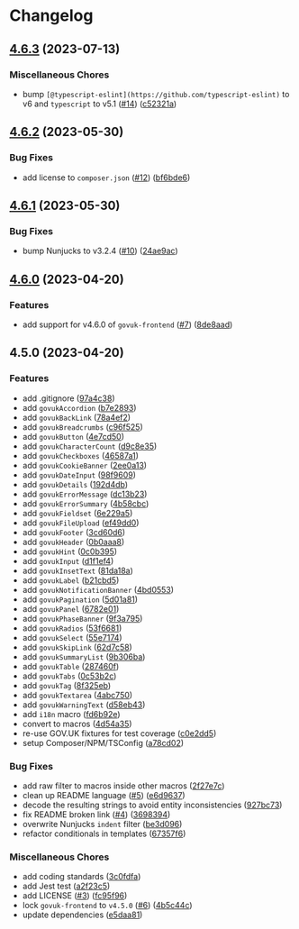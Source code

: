 # Changelog

## [4.6.3](https://github.com/JoshuaLicense/govuk-frontend-twig/compare/v4.6.2...v4.6.3) (2023-07-13)


### Miscellaneous Chores

* bump `[@typescript-eslint](https://github.com/typescript-eslint)` to v6 and `typescript` to v5.1 ([#14](https://github.com/JoshuaLicense/govuk-frontend-twig/issues/14)) ([c52321a](https://github.com/JoshuaLicense/govuk-frontend-twig/commit/c52321a972e30bce0e5e15d71201a99e4771c998))

## [4.6.2](https://github.com/JoshuaLicense/govuk-frontend-twig/compare/v4.6.1...v4.6.2) (2023-05-30)


### Bug Fixes

* add license to `composer.json` ([#12](https://github.com/JoshuaLicense/govuk-frontend-twig/issues/12)) ([bf6bde6](https://github.com/JoshuaLicense/govuk-frontend-twig/commit/bf6bde6997648d0970355aa6a0da6556c7f63958))

## [4.6.1](https://github.com/JoshuaLicense/govuk-frontend-twig/compare/v4.6.0...v4.6.1) (2023-05-30)


### Bug Fixes

* bump Nunjucks to v3.2.4 ([#10](https://github.com/JoshuaLicense/govuk-frontend-twig/issues/10)) ([24ae9ac](https://github.com/JoshuaLicense/govuk-frontend-twig/commit/24ae9acb1a687c1d77c9c0daf661752b8897dde1))

## [4.6.0](https://github.com/JoshuaLicense/govuk-frontend-twig/compare/v4.5.0...v4.6.0) (2023-04-20)


### Features

* add support for v4.6.0 of `govuk-frontend` ([#7](https://github.com/JoshuaLicense/govuk-frontend-twig/issues/7)) ([8de8aad](https://github.com/JoshuaLicense/govuk-frontend-twig/commit/8de8aad53db91091461b4a86be6b9a9c911fc1f0))

## 4.5.0 (2023-04-20)


### Features

* add .gitignore ([97a4c38](https://github.com/JoshuaLicense/govuk-frontend-twig/commit/97a4c389bdb7d4b0818b89c4ffa891334923318e))
* add `govukAccordion` ([b7e2893](https://github.com/JoshuaLicense/govuk-frontend-twig/commit/b7e289304b6ba9463f6fdfd1740414cdeca20463))
* add `govukBackLink` ([78a4ef2](https://github.com/JoshuaLicense/govuk-frontend-twig/commit/78a4ef29ee353aa8e744c9623d7bbb914d5a50c5))
* add `govukBreadcrumbs` ([c96f525](https://github.com/JoshuaLicense/govuk-frontend-twig/commit/c96f52530da2007b9f28b82234dfbcac93db09c3))
* add `govukButton` ([4e7cd50](https://github.com/JoshuaLicense/govuk-frontend-twig/commit/4e7cd507c84ebc2d5090f8c623a149096d5c1b21))
* add `govukCharacterCount` ([d9c8e35](https://github.com/JoshuaLicense/govuk-frontend-twig/commit/d9c8e353de7c87f4dcf6829c59ab99d12b2bb0b6))
* add `govukCheckboxes` ([46587a1](https://github.com/JoshuaLicense/govuk-frontend-twig/commit/46587a122bd39ef5326b8b3f9aef20dbd6f306d1))
* add `govukCookieBanner` ([2ee0a13](https://github.com/JoshuaLicense/govuk-frontend-twig/commit/2ee0a13b1dc9883f4b3ead4b0adf9922920abeb6))
* add `govukDateInput` ([98f9609](https://github.com/JoshuaLicense/govuk-frontend-twig/commit/98f960919e680ddd88f5e1327101041856247a01))
* add `govukDetails` ([192d4db](https://github.com/JoshuaLicense/govuk-frontend-twig/commit/192d4db76ebf42172e416fe2a7baed2a90dd10ff))
* add `govukErrorMessage` ([dc13b23](https://github.com/JoshuaLicense/govuk-frontend-twig/commit/dc13b23c20cd501df04888b9c20cfbb3ea6d7b2a))
* add `govukErrorSummary` ([4b58cbc](https://github.com/JoshuaLicense/govuk-frontend-twig/commit/4b58cbcdffee81d6cb5ef61007f9315f54ee9669))
* add `govukFieldset` ([6e229a5](https://github.com/JoshuaLicense/govuk-frontend-twig/commit/6e229a5ac01d0e3593bbca75e829734139971a40))
* add `govukFileUpload` ([ef49dd0](https://github.com/JoshuaLicense/govuk-frontend-twig/commit/ef49dd06ed709731bb6890ec6abbb0b29be1ebd9))
* add `govukFooter` ([3cd60d6](https://github.com/JoshuaLicense/govuk-frontend-twig/commit/3cd60d667144e4ceee4df40e7a7c6385cb3221a4))
* add `govukHeader` ([0b0aaa8](https://github.com/JoshuaLicense/govuk-frontend-twig/commit/0b0aaa83d3f11cd3f6ad6e8c01c6c6c3714e7aa1))
* add `govukHint` ([0c0b395](https://github.com/JoshuaLicense/govuk-frontend-twig/commit/0c0b3955e945accbc59a8c5cfde020004ad9f687))
* add `govukInput` ([d1f1ef4](https://github.com/JoshuaLicense/govuk-frontend-twig/commit/d1f1ef42dbd5cbba263c1142f401af3a6b894833))
* add `govukInsetText` ([81da18a](https://github.com/JoshuaLicense/govuk-frontend-twig/commit/81da18a372b1664ca249f72ca6a89661e18f3b59))
* add `govukLabel` ([b21cbd5](https://github.com/JoshuaLicense/govuk-frontend-twig/commit/b21cbd510fc429f98b5e2a8a355371680962adcd))
* add `govukNotificationBanner` ([4bd0553](https://github.com/JoshuaLicense/govuk-frontend-twig/commit/4bd0553cc7d6e29d3e21044114e2dc8f598e5daa))
* add `govukPagination` ([5d01a81](https://github.com/JoshuaLicense/govuk-frontend-twig/commit/5d01a81a8c111b1dcccb40e6869444254fd5d171))
* add `govukPanel` ([6782e01](https://github.com/JoshuaLicense/govuk-frontend-twig/commit/6782e01227b118f19f9f860a8a8f3c44a7298d0a))
* add `govukPhaseBanner` ([9f3a795](https://github.com/JoshuaLicense/govuk-frontend-twig/commit/9f3a795074da36a5af2e255844f4c3e496286e5e))
* add `govukRadios` ([53f6681](https://github.com/JoshuaLicense/govuk-frontend-twig/commit/53f668173454f328836c8a6eccd33a7dcd936646))
* add `govukSelect` ([55e7174](https://github.com/JoshuaLicense/govuk-frontend-twig/commit/55e7174471c711ae504881e939f59b474d51cd4c))
* add `govukSkipLink` ([62d7c58](https://github.com/JoshuaLicense/govuk-frontend-twig/commit/62d7c58a1ad010b342ba2cebc583bfdd4f495462))
* add `govukSummaryList` ([9b306ba](https://github.com/JoshuaLicense/govuk-frontend-twig/commit/9b306baa7971e48fc08ee26fb29da36a7ada4ebd))
* add `govukTable` ([287460f](https://github.com/JoshuaLicense/govuk-frontend-twig/commit/287460f045a83efb2eba9b4d5726f7e849eca031))
* add `govukTabs` ([0c53b2c](https://github.com/JoshuaLicense/govuk-frontend-twig/commit/0c53b2c517773eb308db59a1f320672d920b9487))
* add `govukTag` ([8f325eb](https://github.com/JoshuaLicense/govuk-frontend-twig/commit/8f325eb4493c99287265e86856b62a252d60710a))
* add `govukTextarea` ([4abc750](https://github.com/JoshuaLicense/govuk-frontend-twig/commit/4abc750935481680452cc846c2fbed59b53f3ab8))
* add `govukWarningText` ([d58eb43](https://github.com/JoshuaLicense/govuk-frontend-twig/commit/d58eb43cb3c6b781ae61f976a3220831a26038d7))
* add `i18n` macro ([fd6b92e](https://github.com/JoshuaLicense/govuk-frontend-twig/commit/fd6b92e0257fd90b55840bae9ddc4f56a698b93f))
* convert to macros ([4d54a35](https://github.com/JoshuaLicense/govuk-frontend-twig/commit/4d54a35f060309bf11a826872013b97480ff33e7))
* re-use GOV.UK fixtures for test coverage ([c0e2dd5](https://github.com/JoshuaLicense/govuk-frontend-twig/commit/c0e2dd537fb4e0ee404170046d12a0bf913d0d91))
* setup Composer/NPM/TSConfig ([a78cd02](https://github.com/JoshuaLicense/govuk-frontend-twig/commit/a78cd0259f038af67157fc19757d18bef285f28f))


### Bug Fixes

* add raw filter to macros inside other macros ([2f27e7c](https://github.com/JoshuaLicense/govuk-frontend-twig/commit/2f27e7c0a124cfa29ea16943e85c1ed323f26716))
* clean up README language ([#5](https://github.com/JoshuaLicense/govuk-frontend-twig/issues/5)) ([e6d9637](https://github.com/JoshuaLicense/govuk-frontend-twig/commit/e6d96376a0dcc9d9afdf4354c10c3790bf15978e))
* decode the resulting strings to avoid entity inconsistencies ([927bc73](https://github.com/JoshuaLicense/govuk-frontend-twig/commit/927bc73b6e38232ae6fb7968cb1984d592745479))
* fix README broken link ([#4](https://github.com/JoshuaLicense/govuk-frontend-twig/issues/4)) ([3698394](https://github.com/JoshuaLicense/govuk-frontend-twig/commit/3698394f5c415658f4a2a7f67d6a3efcd74dfc19))
* overwrite Nunjucks `indent` filter ([be3d096](https://github.com/JoshuaLicense/govuk-frontend-twig/commit/be3d0962d45014b189fc58a3366b78c69232c42d))
* refactor conditionals in templates ([67357f6](https://github.com/JoshuaLicense/govuk-frontend-twig/commit/67357f670363cc749857fec8ff903e6481eef37d))


### Miscellaneous Chores

* add coding standards ([3c0fdfa](https://github.com/JoshuaLicense/govuk-frontend-twig/commit/3c0fdfa3787d3792f2993668966a464db7ae291d))
* add Jest test ([a2f23c5](https://github.com/JoshuaLicense/govuk-frontend-twig/commit/a2f23c508897e1ba6dc329d3a807cca7e2c86b1d))
* add LICENSE ([#3](https://github.com/JoshuaLicense/govuk-frontend-twig/issues/3)) ([fc95f96](https://github.com/JoshuaLicense/govuk-frontend-twig/commit/fc95f961b5847e350be14c0f9faa42844945ed53))
* lock `govuk-frontend` to `v4.5.0` ([#6](https://github.com/JoshuaLicense/govuk-frontend-twig/issues/6)) ([4b5c44c](https://github.com/JoshuaLicense/govuk-frontend-twig/commit/4b5c44c40724ec3d87eff1adc828c214ef07967d))
* update dependencies ([e5daa81](https://github.com/JoshuaLicense/govuk-frontend-twig/commit/e5daa8145654d8001d4e3bb431975fa42bf73394))
